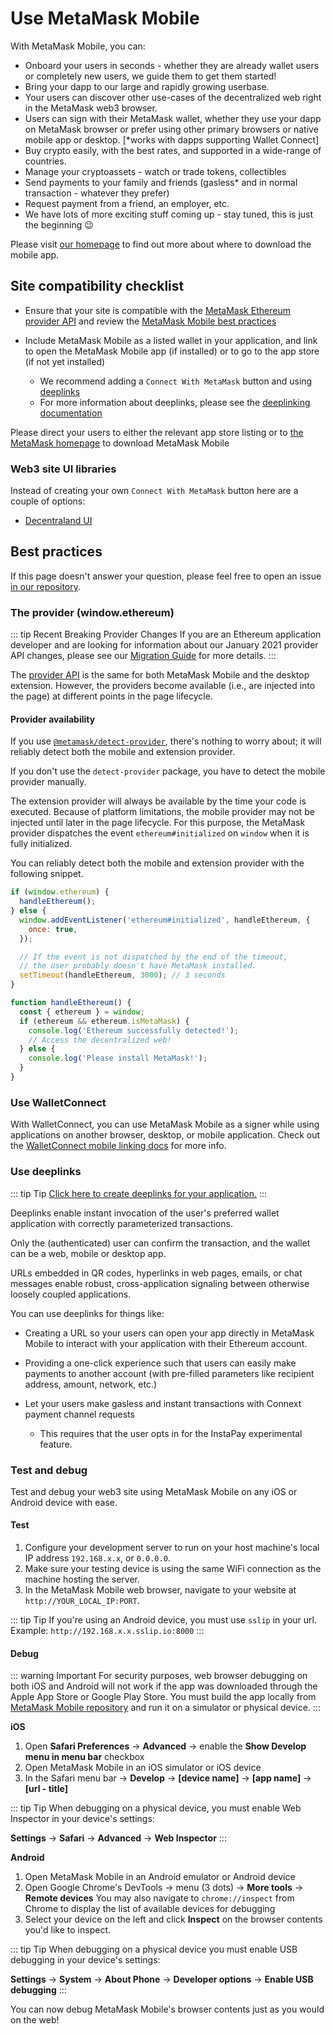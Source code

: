 # Use MetaMask Mobile

With MetaMask Mobile, you can:

- Onboard your users in seconds - whether they are already wallet users or completely new users, we guide them to get them started!
- Bring your dapp to our large and rapidly growing userbase.
- Your users can discover other use-cases of the decentralized web right in the MetaMask web3 browser.
- Users can sign with their MetaMask wallet, whether they use your dapp on MetaMask browser or prefer using other primary browsers or native mobile app or desktop. [*works with dapps supporting Wallet Connect]
- Buy crypto easily, with the best rates, and supported in a wide-range of countries.
- Manage your cryptoassets - watch or trade tokens, collectibles
- Send payments to your family and friends (gasless\* and in normal transaction - whatever they prefer)
- Request payment from a friend, an employer, etc.
- We have lots of more exciting stuff coming up - stay tuned, this is just the beginning :wink:

Please visit [our homepage](https://metamask.io) to find out more about where to download the mobile app.

## Site compatibility checklist

- Ensure that your site is compatible with the [MetaMask Ethereum provider API](./ethereum-provider.html) and review the [MetaMask Mobile best practices](./mobile-best-practices.html)

- Include MetaMask Mobile as a listed wallet in your application, and link to open the MetaMask Mobile app (if installed) or to go to the app store (if not yet installed)
    - We recommend adding a `Connect With MetaMask` button and using [deeplinks](https://metamask.github.io/metamask-deeplinks/)
    - For more information about deeplinks, please see the [deeplinking documentation](./mobile-best-practices.html#deeplinking)

Please direct your users to either the relevant app store listing or to [the MetaMask homepage](https://metamask.io/download.html) to download MetaMask Mobile

### Web3 site UI libraries

Instead of creating your own `Connect With MetaMask` button here are a couple of options:

- [Decentraland UI](https://ui.decentraland.org/?path=/story/atlas--uncontrolled)

## Best practices

If this page doesn't answer your question, please feel free to open an issue [in our repository](https://github.com/MetaMask/metamask-mobile).

### The provider (window.ethereum)

::: tip Recent Breaking Provider Changes
If you are an Ethereum application developer and are looking for information about our January 2021 provider API changes,
please see our [Migration Guide](./provider-migration.html) for more details.
:::

The [provider API](./ethereum-provider.html) is the same for both MetaMask Mobile and the desktop extension.
However, the providers become available (i.e., are injected into the page) at different points in the page lifecycle.

#### Provider availability

If you use [`@metamask/detect-provider`](https://npmjs.com/package/@metamask/detect-provider), there's nothing to worry about; it will reliably detect both the mobile and extension provider.

If you don't use the `detect-provider` package, you have to detect the mobile provider manually.

The extension provider will always be available by the time your code is executed.
Because of platform limitations, the mobile provider may not be injected until later in the page lifecycle.
For this purpose, the MetaMask provider dispatches the event `ethereum#initialized` on `window` when it is fully initialized.

You can reliably detect both the mobile and extension provider with the following snippet.

```javascript
if (window.ethereum) {
  handleEthereum();
} else {
  window.addEventListener('ethereum#initialized', handleEthereum, {
    once: true,
  });

  // If the event is not dispatched by the end of the timeout,
  // the user probably doesn't have MetaMask installed.
  setTimeout(handleEthereum, 3000); // 3 seconds
}

function handleEthereum() {
  const { ethereum } = window;
  if (ethereum && ethereum.isMetaMask) {
    console.log('Ethereum successfully detected!');
    // Access the decentralized web!
  } else {
    console.log('Please install MetaMask!');
  }
}
```

### Use WalletConnect

With WalletConnect, you can use MetaMask Mobile as a signer while using applications on another browser, desktop, or mobile application.
Check out the [WalletConnect mobile linking docs](https://docs.walletconnect.org/mobile-linking) for more info.

### Use deeplinks

::: tip Tip
[Click here to create deeplinks for your application.](https://metamask.github.io/metamask-deeplinks/#)
:::

Deeplinks enable instant invocation of the user's preferred wallet application with correctly parameterized transactions.

Only the (authenticated) user can confirm the transaction, and the wallet can be a web, mobile or desktop app.

URLs embedded in QR codes, hyperlinks in web pages, emails, or chat messages enable robust, cross-application signaling between otherwise loosely coupled applications.

You can use deeplinks for things like:

- Creating a URL so your users can open your app directly in MetaMask Mobile to interact with your application with their Ethereum account.

- Providing a one-click experience such that users can easily make payments to another account (with pre-filled parameters like recipient address, amount, network, etc.)

- Let your users make gasless and instant transactions with Connext payment channel requests
    - This requires that the user opts in for the InstaPay experimental feature.

### Test and debug

Test and debug your web3 site using MetaMask Mobile on any iOS or Android device with ease.

#### Test

1. Configure your development server to run on your host machine's local IP address `192.168.x.x`, or `0.0.0.0`.
2. Make sure your testing device is using the same WiFi connection as the machine hosting the server.
3. In the MetaMask Mobile web browser, navigate to your website at `http://YOUR_LOCAL_IP:PORT`.

::: tip Tip
If you're using an Android device, you must use `sslip` in your url. Example: `http://192.168.x.x.sslip.io:8000`
:::

#### Debug

::: warning Important
For security purposes, web browser debugging on both iOS and Android will not work if the app was downloaded through the Apple App Store or Google Play Store.
You must build the app locally from [MetaMask Mobile repository](https://github.com/MetaMask/metamask-mobile) and run it on a simulator or physical device.
:::

**iOS**

1. Open **Safari Preferences** -> **Advanced** -> enable the **Show Develop menu in menu bar** checkbox
2. Open MetaMask Mobile in an iOS simulator or iOS device
3. In the Safari menu bar -> **Develop** -> **[device name]** -> **[app name]** -> **[url - title]**

::: tip Tip
When debugging on a physical device, you must enable Web Inspector in your device's settings:

**Settings** -> **Safari** -> **Advanced** -> **Web Inspector**
:::

**Android**

1. Open MetaMask Mobile in an Android emulator or Android device
2. Open Google Chrome's DevTools -> menu (3 dots) -> **More tools** -> **Remote devices**
   You may also navigate to `chrome://inspect` from Chrome to display the list of available devices for debugging
3. Select your device on the left and click **Inspect** on the browser contents you'd like to inspect.

::: tip Tip
When debugging on a physical device you must enable USB debugging in your device's settings:

**Settings** -> **System** -> **About Phone** -> **Developer options** -> **Enable USB debugging**
:::

You can now debug MetaMask Mobile's browser contents just as you would on the web!
